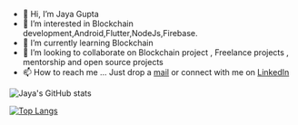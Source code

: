 - 👋 Hi, I’m Jaya Gupta
- 👀 I’m interested in Blockchain development,Android,Flutter,NodeJs,Firebase.
- 🌱 I’m currently learning Blockchain
- 💞️ I’m looking to collaborate on Blockchain project , Freelance projects , mentorship and open source projects
- 📫 How to reach me ... Just drop a [mail](mailto:gupta.jaya3@gmail.com) or connect with me on [LinkedIn](https://www.linkedin.com/in/jaya-gupta-95702615a/)

<!---
jayagupta12/jayagupta12 is a ✨ special ✨ repository because its `README.md` (this file) appears on your GitHub profile.
You can click the Preview link to take a look at your changes.
--->
![Jaya's GitHub stats](https://github-readme-stats.vercel.app/api?username=jayagupta12&show_icons=true&theme=radical)



[![Top Langs](https://github-readme-stats.vercel.app/api/top-langs/?username=jayagupta12&theme=radical)](https://github.com/anuraghazra/github-readme-stats)

